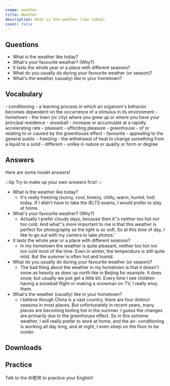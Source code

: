 ```yaml
---
cname: weather
title: Weather
description: What is the weather like today?
cover: false
---
```

<banner></banner>

## Questions

- What is the weather like today?
- What&#39;s your favourite weather? (Why?)
- It lasts the whole year or a place with different seasons?
- What do you usually do during your favourite weather (or season)?
- What&#39;s the weather (usually) like in your hometown?

## Vocabulary

<vocab-list>
- conditioning
  - a learning process in which an organism&#39;s behavior becomes dependent on the occurrence of a stimulus in its environment  
- hometown
  - the town (or city) where you grew up or where you have your principal residence
- snowball
  - increase or accumulate at a rapidly accelerating rate  
- pleasant
  - affording pleasure
- greenhouse
  - of or relating to or caused by the greenhouse effect
- favourite
  - appealing to the general public
- freezing
  - the withdrawal of heat to change something from a liquid to a solid  
- different
  - unlike in nature or quality or form or degree

<!-- blank -->

</vocab-list>

## Answers
Here are some model answers!

:::tip
Try to make up your own answers first!
:::

- What is the weather like today?
  - It&#39;s really freezing (sunny, cool, breezy, chilly, warm, humid, hot) today. If I didn’t have to take the IELTS exams, I would prefer to stay at home.
- What&#39;s your favourite weather? (Why?)
  - Actually I prefer cloudy days, because then it&#39;&#39;s neither too hot nor too cold. And what&#39;&#39;s more important to me is that this weather is perfect for photography as the light is so soft. So at this time of day, I like to go out with my camera to take photos.&#39;
- It lasts the whole year or a place with different seasons?
  - In my hometown the weather is quite pleasant, neither too hot nor too cold most of the time. Even in winter, the temperature is still quite mild. But the summer is often hot and humid.
- What do you usually do during your favourite weather (or season)?
  - The bad thing about the weather in my hometown is that it doesn&#39;t snow as heavily as does up north like in Beijing for example. It does snow, but usually we just get a little bit. Every time I see children having a snowball flight or making a snowman on TV, I really envy them.
- What&#39;s the weather (usually) like in your hometown?
  - I believe though China is a vast country, there are four distinct seasons in most places. But unfortunately in recent years, many places are becoming boiling hot in the summer. I guess the changes are primarily due to the greenhouse effect. So in this extreme weather, I will really prefer to work at home, and the air- conditioning is working all day long, and at night, I even sleep on the floor to be cooler.

## Downloads
<downloads></downloads>

## Practice
Talk to the AI老师 to practice your English!
<qrfooter></qrfooter>




